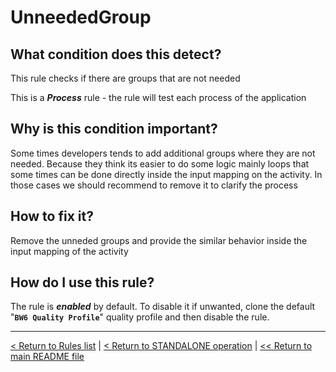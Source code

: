 # UnneededGroup

## What condition does this detect?

This rule checks if there are groups that are not needed

This is a ***Process*** rule - the rule will test each process of the application

## Why is this condition important?

Some times developers tends to add additional groups where they are not needed. Because they think its easier to do some logic mainly loops that some times can be done directly inside the input mapping on the activity. In those cases we should recommend to remove it to clarify the process

## How to fix it?

Remove the unneded groups and provide the similar behavior inside the input mapping of the activity

## How do I use this rule?

The rule is **_enabled_** by default. To disable it if unwanted, clone the default "**`BW6 Quality Profile`**" quality profile and then disable the rule.

---
[< Return to Rules list](./RULES.md) | [< Return to STANDALONE operation](../STANDALONE.md) | [<< Return to main README file](../../README.md)
